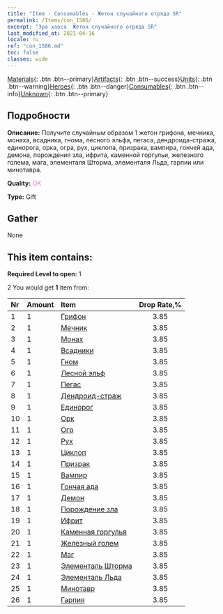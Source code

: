 ```yaml
---
title: "Item - Consumables - Жетон случайного отряда SR"
permalink: /Items/con_1586/
excerpt: "Эра хаоса  Жетон случайного отряда SR"
last_modified_at: 2021-04-16
locale: ru
ref: "con_1586.md"
toc: false
classes: wide
---
```

 [Materials](/ru/Items/){: .btn .btn--primary}[Artifacts](/ru/Items/Artifacts/){: .btn .btn--success}[Units](/ru/Items/Units/){: .btn .btn--warning}[Heroes](/ru/Items/Heroes/){: .btn .btn--danger}[Consumables](/ru/Items/Consumables/){: .btn .btn--info}[Unknown](/ru/Items/Unknown/){: .btn .btn--primary}

## Подробности
 **Описание:** Получите случайным образом 1 жетон грифона, мечника, монаха, всадника, гнома, лесного эльфа, пегаса, дендроида-стража, единорога, орка, огра, рух, циклопа, призрака, вампира, гончей ада, демона, порождения зла, ифрита, каменной горгульи, железного голема, мага, элементаля Шторма, элементаля Льда, гарпии или минотавра.

 **Quality:** <span style="color: #DA70D6">OK</span>

 **Type:** Gift

## Gather

  None

## This item contains:

 **Required Level to open:** 1

 2 You would get **1** item  from:

  | Nr | Amount |     Item    | Drop Rate,% |
  |:---|:-------|:------------|:---------:|
  | 1 | 1 | [Грифон](/ru/Items/unt_192/) | 3.85 | 
  | 2 | 1 | [Мечник](/ru/Items/unt_193/) | 3.85 | 
  | 3 | 1 | [Монах](/ru/Items/unt_194/) | 3.85 | 
  | 4 | 1 | [Всадники](/ru/Items/unt_195/) | 3.85 | 
  | 5 | 1 | [Гном](/ru/Items/unt_200/) | 3.85 | 
  | 6 | 1 | [Лесной эльф](/ru/Items/unt_201/) | 3.85 | 
  | 7 | 1 | [Пегас](/ru/Items/unt_202/) | 3.85 | 
  | 8 | 1 | [Дендроид-страж](/ru/Items/unt_203/) | 3.85 | 
  | 9 | 1 | [Единорог](/ru/Items/unt_204/) | 3.85 | 
  | 10 | 1 | [Орк](/ru/Items/unt_219/) | 3.85 | 
  | 11 | 1 | [Огр](/ru/Items/unt_220/) | 3.85 | 
  | 12 | 1 | [Рух](/ru/Items/unt_221/) | 3.85 | 
  | 13 | 1 | [Циклоп](/ru/Items/unt_222/) | 3.85 | 
  | 14 | 1 | [Призрак](/ru/Items/unt_210/) | 3.85 | 
  | 15 | 1 | [Вампир](/ru/Items/unt_211/) | 3.85 | 
  | 16 | 1 | [Гончая ада](/ru/Items/unt_228/) | 3.85 | 
  | 17 | 1 | [Демон](/ru/Items/unt_229/) | 3.85 | 
  | 18 | 1 | [Порождение зла](/ru/Items/unt_230/) | 3.85 | 
  | 19 | 1 | [Ифрит](/ru/Items/unt_231/) | 3.85 | 
  | 20 | 1 | [Каменная горгулья](/ru/Items/unt_236/) | 3.85 | 
  | 21 | 1 | [Железный голем](/ru/Items/unt_237/) | 3.85 | 
  | 22 | 1 | [Маг](/ru/Items/unt_238/) | 3.85 | 
  | 23 | 1 | [Элементаль Шторма](/ru/Items/unt_263/) | 3.85 | 
  | 24 | 1 | [Элементаль Льда](/ru/Items/unt_264/) | 3.85 | 
  | 25 | 1 | [Минотавр](/ru/Items/unt_248/) | 3.85 | 
  | 26 | 1 | [Гарпия](/ru/Items/unt_245/) | 3.85 | 

